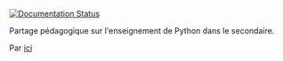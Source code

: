 [![Documentation Status](https://readthedocs.org/projects/pydago/badge/?version=latest)](https://pydago.readthedocs.io/?badge=latest)

Partage pédagogique sur l'enseignement de Python dans le secondaire.

Par [ici](https://pydago.readthedocs.io/)
